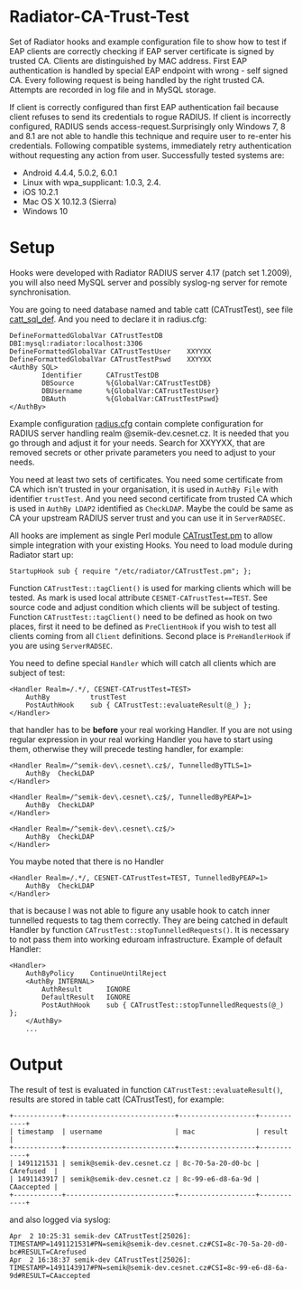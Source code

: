 # Radiator-CA-Trust-Test

Set of Radiator hooks and example configuration file to show how to test if EAP clients are correctly checking if EAP server certificate is signed by trusted CA. Clients are distinguished by MAC address. First EAP authentication is handled by special EAP endpoint with wrong - self signed CA. Every following request is being handled by the right trusted CA. Attempts are recorded in log file and in MySQL storage.

If client is correctly configured than first EAP authentication fail because client refuses to send its credentials to rogue RADIUS. If client is incorrectly configured, RADIUS sends access-request.Surprisingly only Windows 7, 8 and 8.1 are not able to handle this technique and require user to re-enter his credentials. Following compatible systems, immediately retry authentication without requesting any action from user. Successfully tested systems are:
 * Android 4.4.4, 5.0.2, 6.0.1
 * Linux with wpa_supplicant: 1.0.3, 2.4.
 * iOS 10.2.1
 * Mac OS X 10.12.3 (Sierra)
 * Windows 10

# Setup

Hooks were developed with  Radiator RADIUS server 4.17 (patch set 1.2009), you will also need MySQL server and possibly syslog-ng server for remote synchronisation.

You are going to need database named and table catt (CATrustTest), see file [catt_sql_def](https://github.com/CESNET/radiator-ca-trust-test/blob/master/catt_sql_def). And you need to declare it in radius.cfg:
```
DefineFormattedGlobalVar CATrustTestDB	  DBI:mysql:radiator:localhost:3306
DefineFormattedGlobalVar CATrustTestUser	XXYYXX
DefineFormattedGlobalVar CATrustTestPswd	XXYYXX
<AuthBy SQL>
        Identifier      CATrustTestDB
        DBSource        %{GlobalVar:CATrustTestDB}
        DBUsername      %{GlobalVar:CATrustTestUser}
        DBAuth          %{GlobalVar:CATrustTestPswd}
</AuthBy>
```

Example configuration [radius.cfg](https://github.com/CESNET/radiator-ca-trust-test/blob/master/radius.cfg) contain complete configuration for RADIUS server handling realm @semik-dev.cesnet.cz. It is needed that you go through and adjust it for your needs. Search for XXYYXX, that are removed secrets or other private parameters you need to adjust to your needs.

You need at least two sets of certificates. You need some certificate from CA which isn't trusted in your organisation, it is used in ``AuthBy File`` with identifier ``trustTest``. And you need second certificate from trusted CA which is used in ``AuthBy LDAP2`` identified as ``CheckLDAP``. Maybe the could be same as CA your upstream RADIUS server trust and you can use it in ``ServerRADSEC``.

All hooks are implement as single Perl module [CATrustTest.pm](https://github.com/CESNET/radiator-ca-trust-test/blob/master/CATrustTest.pm) to allow simple integration with your existing Hooks. You need to load module during Radiator start up:
```
StartupHook	sub { require "/etc/radiator/CATrustTest.pm"; };
```
Function ``CATrustTest::tagClient()`` is used for marking clients which will be tested. As mark is used local attribute ``CESNET-CATrustTest==TEST``. See source code and adjust condition which clients will be subject of testing. Function ``CATrustTest::tagClient()`` need to be defined as hook on two places, first it need to be defined as ``PreClientHook`` if you wish to test all clients coming from all ``Client`` definitions. Second place is ``PreHandlerHook`` if you are using ``ServerRADSEC``.

You need to define special ``Handler`` which will catch all clients which are subject of test:
```
<Handler Realm=/.*/, CESNET-CATrustTest=TEST>
	AuthBy		    trustTest
	PostAuthHook	sub { CATrustTest::evaluateResult(@_) };
</Handler>
```
that handler has to be **before** your real working Handler. If you are not using regular expression in your real working Handler you have to start using them, otherwise they will precede testing handler, for example:
```
<Handler Realm=/^semik-dev\.cesnet\.cz$/, TunnelledByTTLS=1>
	AuthBy	CheckLDAP
</Handler>

<Handler Realm=/^semik-dev\.cesnet\.cz$/, TunnelledByPEAP=1>
	AuthBy	CheckLDAP
</Handler>

<Handler Realm=/^semik-dev\.cesnet\.cz$/>
	AuthBy	CheckLDAP
</Handler>
```
You maybe noted that there is no Handler 
```
<Handler Realm=/.*/, CESNET-CATrustTest=TEST, TunnelledByPEAP=1>
	AuthBy	CheckLDAP
</Handler>
```
that is because I was not able to figure any usable hook to catch inner tunnelled requests to tag them correctly. They are being catched in default Handler by function ``CATrustTest::stopTunnelledRequests()``. It is necessary to not pass them into working eduroam infrastructure. Example of default Handler:
```
<Handler> 
	AuthByPolicy	ContinueUntilReject
	<AuthBy INTERNAL>
		AuthResult    	IGNORE
		DefaultResult 	IGNORE
		PostAuthHook	sub { CATrustTest::stopTunnelledRequests(@_) };
	</AuthBy>
	...
```

# Output

The result of test is evaluated in function ``CATrustTest::evaluateResult()``, results are stored in table catt (CATrustTest), for example:
```
+------------+---------------------------+-------------------+------------+
| timestamp  | username                  | mac               | result     |
+------------+---------------------------+-------------------+------------+
| 1491121531 | semik@semik-dev.cesnet.cz | 8c-70-5a-20-d0-bc | CArefused  |
| 1491143917 | semik@semik-dev.cesnet.cz | 8c-99-e6-d8-6a-9d | CAaccepted |
+------------+---------------------------+-------------------+------------+
```
and also logged via syslog:
```
Apr  2 10:25:31 semik-dev CATrustTest[25026]: TIMESTAMP=1491121531#PN=semik@semik-dev.cesnet.cz#CSI=8c-70-5a-20-d0-bc#RESULT=CArefused
Apr  2 16:38:37 semik-dev CATrustTest[25026]: TIMESTAMP=1491143917#PN=semik@semik-dev.cesnet.cz#CSI=8c-99-e6-d8-6a-9d#RESULT=CAaccepted
```
